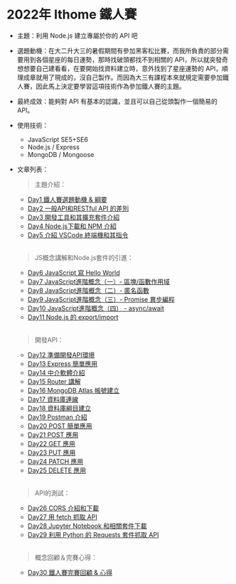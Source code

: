 # 2022年 Ithome 鐵人賽
* 主題：利用 Node.js 建立專屬於你的 API 吧

* 選題動機：在大二升大三的暑假期間有參加黑客松比賽，而我所負責的部分需要用到各個星座的每日運勢，那時找破頭都找不到相關的 API，所以就突發奇想想要自己建看看，在要開始找資料建立時，意外找到了星座運勢的 API，順理成章就用了現成的，沒自己製作。而因為大三有課程本來就規定需要參加鐵人賽，因此馬上決定要學習這項技術作為參加鐵人賽的主題。

* 最終成效：能夠對 API 有基本的認識，並且可以自己從頭製作一個簡易的 API。

* 使用技術：
  * JavaScript SE5+SE6
  * Node.js / Express
  * MongoDB / Mongoose

* 文章列表：
  > 主題介紹：
    * [Day1 鐵人賽選題動機 & 綱要](https://ithelp.ithome.com.tw/articles/10291032)
    * [Day2 一般API和RESTful API 的差別](https://ithelp.ithome.com.tw/articles/10291499)
    * [Day3 開發工具和其擴充套件介紹](https://ithelp.ithome.com.tw/articles/10292475)
    * [Day4 Node.js下載和 NPM 介紹](https://ithelp.ithome.com.tw/articles/10293367)
    * [Day5 介紹 VSCode 終端機和其指令](https://ithelp.ithome.com.tw/articles/10293750)
    <br />
    
  > JS概念講解和Node.js套件的引進： 
    * [Day6 JavaScript 寫 Hello World](https://ithelp.ithome.com.tw/articles/10294712)
    * [Day7 JavaScript進階概念（一）- 區塊/函數作用域](https://ithelp.ithome.com.tw/articles/10295517)
    * [Day8 JavaScript進階概念（二）- 匿名函數](https://ithelp.ithome.com.tw/articles/10296022)
    * [Day9 JavaScript進階概念（三）- Promise 異步編程](https://ithelp.ithome.com.tw/articles/10296734)
    * [Day10 JavaScript進階概念（四） - async/await](https://ithelp.ithome.com.tw/articles/10297416)
    * [Day11 Node.js 的 export/import](https://ithelp.ithome.com.tw/articles/10298084)
    <br />
    
  > 開發API：
    * [Day12 準備開發API環境](https://ithelp.ithome.com.tw/articles/10298816)
    * [Day13 Express 簡單應用](https://ithelp.ithome.com.tw/articles/10299501)
    * [Day14 中介軟體介紹](https://ithelp.ithome.com.tw/articles/10300167)
    * [Day15 Router 講解](https://ithelp.ithome.com.tw/articles/10300745)
    * [Day16 MongoDB Atlas 帳號建立](https://ithelp.ithome.com.tw/articles/10301438)
    * [Day17 資料庫連線](https://ithelp.ithome.com.tw/articles/10302028)
    * [Day18 資料庫綱目建立](https://ithelp.ithome.com.tw/articles/10302622)
    * [Day19 Postman 介紹](https://ithelp.ithome.com.tw/articles/10303194)
    * [Day20 POST 簡單應用](https://ithelp.ithome.com.tw/articles/10303909)
    * [Day21 POST 應用](https://ithelp.ithome.com.tw/articles/10304394)
    * [Day22 GET 應用](https://ithelp.ithome.com.tw/articles/10304841)
    * [Day23 PUT 應用](https://ithelp.ithome.com.tw/articles/10305421)
    * [Day24 PATCH 應用](https://ithelp.ithome.com.tw/articles/10306137)
    * [Day25 DELETE 應用](https://ithelp.ithome.com.tw/articles/10306363)
    <br />
    
  > API的測試：
    * [Day26 CORS 介紹和下載](https://ithelp.ithome.com.tw/articles/10306899)
    * [Day27 用 fetch 抓取 API](https://ithelp.ithome.com.tw/articles/10307363)
    * [Day28 Jupyter Notebook 和相關套件下載](https://ithelp.ithome.com.tw/articles/10307706)
    * [Day29 利用 Python 的 Requests 套件抓取 API](https://ithelp.ithome.com.tw/articles/10308124)
    <br />
   
  > 概念回顧＆完賽心得：
    * [Day30 鐵人賽完賽回顧 & 心得](https://ithelp.ithome.com.tw/articles/10308513)
  
